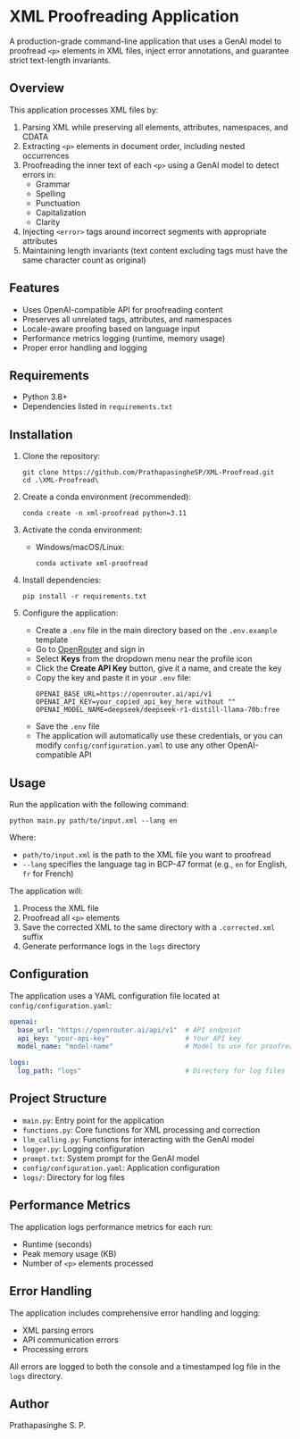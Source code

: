 # XML Proofreading Application

A production-grade command-line application that uses a GenAI model to proofread `<p>` elements in XML files, inject error annotations, and guarantee strict text-length invariants.

## Overview

This application processes XML files by:
1. Parsing XML while preserving all elements, attributes, namespaces, and CDATA
2. Extracting `<p>` elements in document order, including nested occurrences
3. Proofreading the inner text of each `<p>` using a GenAI model to detect errors in:
   - Grammar
   - Spelling
   - Punctuation
   - Capitalization
   - Clarity
4. Injecting `<error>` tags around incorrect segments with appropriate attributes
5. Maintaining length invariants (text content excluding tags must have the same character count as original)

## Features

- Uses OpenAI-compatible API for proofreading content
- Preserves all unrelated tags, attributes, and namespaces
- Locale-aware proofing based on language input
- Performance metrics logging (runtime, memory usage)
- Proper error handling and logging

## Requirements

- Python 3.8+
- Dependencies listed in `requirements.txt`

## Installation

1. Clone the repository:
   ```
   git clone https://github.com/PrathapasingheSP/XML-Proofread.git
   cd .\XML-Proofread\
   ```

2. Create a conda environment (recommended):
   ```
   conda create -n xml-proofread python=3.11
   ```

3. Activate the conda environment:
   - Windows/macOS/Linux:
     ```
     conda activate xml-proofread
     ```

4. Install dependencies:
   ```
   pip install -r requirements.txt
   ```

5. Configure the application:
   - Create a `.env` file in the main directory based on the `.env.example` template
   - Go to [OpenRouter](https://openrouter.ai/) and sign in
   - Select **Keys** from the dropdown menu near the profile icon
   - Click the **Create API Key** button, give it a name, and create the key
   - Copy the key and paste it in your `.env` file:
     ```
     OPENAI_BASE_URL=https://openrouter.ai/api/v1
     OPENAI_API_KEY=your_copied_api_key_here without ""
     OPENAI_MODEL_NAME=deepseek/deepseek-r1-distill-llama-70b:free
     ```
   - Save the `.env` file
   - The application will automatically use these credentials, or you can modify `config/configuration.yaml` to use any other OpenAI-compatible API

## Usage

Run the application with the following command:

```
python main.py path/to/input.xml --lang en
```

Where:
- `path/to/input.xml` is the path to the XML file you want to proofread
- `--lang` specifies the language tag in BCP-47 format (e.g., `en` for English, `fr` for French)

The application will:
1. Process the XML file
2. Proofread all `<p>` elements
3. Save the corrected XML to the same directory with a `.corrected.xml` suffix
4. Generate performance logs in the `logs` directory

## Configuration

The application uses a YAML configuration file located at `config/configuration.yaml`:

```yaml
openai:
  base_url: "https://openrouter.ai/api/v1"  # API endpoint
  api_key: "your-api-key"                   # Your API key
  model_name: "model-name"                  # Model to use for proofreading

logs:
  log_path: "logs"                          # Directory for log files
```

## Project Structure

- `main.py`: Entry point for the application
- `functions.py`: Core functions for XML processing and correction
- `llm_calling.py`: Functions for interacting with the GenAI model
- `logger.py`: Logging configuration
- `prompt.txt`: System prompt for the GenAI model
- `config/configuration.yaml`: Application configuration
- `logs/`: Directory for log files

## Performance Metrics

The application logs performance metrics for each run:
- Runtime (seconds)
- Peak memory usage (KB)
- Number of `<p>` elements processed

## Error Handling

The application includes comprehensive error handling and logging:
- XML parsing errors
- API communication errors
- Processing errors

All errors are logged to both the console and a timestamped log file in the `logs` directory.

## Author

Prathapasinghe S. P.
